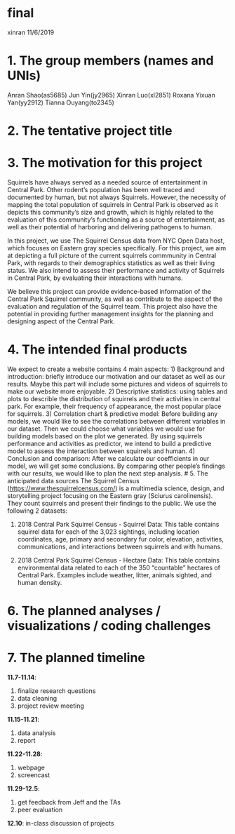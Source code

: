 final
================
xinran
11/6/2019

# 1\. The group members (names and UNIs)

Anran Shao(as5685) Jun Yin(jy2965) Xinran Luo(xl2851) Roxana Yixuan
Yan(yy2912) Tianna Ouyang(to2345)

# 2\. The tentative project title

# 3\. The motivation for this project

Squirrels have always served as a needed source of entertainment in
Central Park. Other rodent’s population has been well traced and
documented by human, but not always Squirrels. However, the necessity of
mapping the total population of squirrels in Central Park is observed as
it depicts this community’s size and growth, which is highly related to
the evaluation of this community’s functioning as a source of
entertainment, as well as their potential of harboring and delivering
pathogens to human.

In this project, we use The Squirrel Census data from NYC Open Data
host, which focuses on Eastern gray species specifically. For this
project, we aim at depicting a full picture of the current squirrels
commmunity in Central Park, with regards to their demographics
statistics as well as their living status. We also intend to assess
their performance and activity of Squirrels in Central Park, by
evaluating their interactions with humans.

We believe this project can provide evidence-based information of the
Central Park Squirrel community, as well as contribute to the aspect of
the evaluation and regulation of the Squirrel team. This project also
have the potential in providing further management insights for the
planning and designing aspect of the Central Park.

# 4\. The intended final products

We expect to create a website contains 4 main aspects: 1) Background and
introduction: briefly introduce our motivation and our dataset as well
as our results. Maybe this part will include some pictures and videos of
squirrels to make our website more enjoyable. 2) Descriptive statistics:
using tables and plots to describle the distribution of squirrels and
their activities in central park. For example, their frequency of
appearance, the most popular place for squirrels. 3) Correlation chart &
predictive model: Before building any models, we would like to see the
correlations between different variables in our dataset. Then we could
choose what variables we would use for building models based on the plot
we generated. By using squirrels performance and activities as
predictor, we intend to build a predictive model to assess the
interaction between squirrels and human. 4) Conclusion and comparison:
After we calculate our coefficients in our model, we will get some
conclusions. By comparing other people’s findings with our results, we
would like to plan the next step analysis. \# 5. The anticipated data
sources The Squirrel Census (<https://www.thesquirrelcensus.com/>) is a
multimedia science, design, and storytelling project focusing on the
Eastern gray (Sciurus carolinensis). They count squirrels and present
their findings to the public. We use the following 2 datasets:

1.  2018 Central Park Squirrel Census - Squirrel Data: This table
    contains squirrel data for each of the 3,023 sightings, including
    location coordinates, age, primary and secondary fur color,
    elevation, activities, communications, and interactions between
    squirrels and with humans.

2.  2018 Central Park Squirrel Census - Hectare Data: This table
    contains environmental data related to each of the 350 “countable”
    hectares of Central Park. Examples include weather, litter, animals
    sighted, and human density.

# 6\. The planned analyses / visualizations / coding challenges

# 7\. The planned timeline

**11.7-11.14**:

1.  finalize research questions
2.  data cleaning
3.  project review meeting

**11.15-11.21**:

1.  data analysis
2.  report

**11.22-11.28**:

1.  webpage
2.  screencast

**11.29-12.5**:

1.  get feedback from Jeff and the TAs
2.  peer evaluation

**12.10**: in-class discussion of projects
